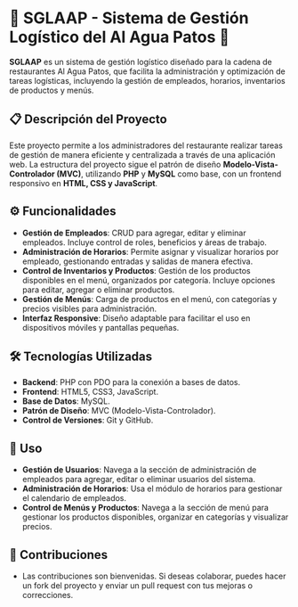 # 🦆 SGLAAP - Sistema de Gestión Logístico del Al Agua Patos 🦆

**SGLAAP** es un sistema de gestión logístico diseñado para la cadena de restaurantes Al Agua Patos, que facilita la administración y optimización de tareas logísticas, incluyendo la gestión de empleados, horarios, inventarios de productos y menús.

## 📋 Descripción del Proyecto

Este proyecto permite a los administradores del restaurante realizar tareas de gestión de manera eficiente y centralizada a través de una aplicación web. La estructura del proyecto sigue el patrón de diseño **Modelo-Vista-Controlador (MVC)**, utilizando **PHP** y **MySQL** como base, con un frontend responsivo en **HTML, CSS y JavaScript**.

## ⚙️ Funcionalidades

- **Gestión de Empleados**: CRUD para agregar, editar y eliminar empleados. Incluye control de roles, beneficios y áreas de trabajo.
- **Administración de Horarios**: Permite asignar y visualizar horarios por empleado, gestionando entradas y salidas de manera efectiva.
- **Control de Inventarios y Productos**: Gestión de los productos disponibles en el menú, organizados por categoría. Incluye opciones para editar, agregar o eliminar productos.
- **Gestión de Menús**: Carga de productos en el menú, con categorías y precios visibles para administración.
- **Interfaz Responsive**: Diseño adaptable para facilitar el uso en dispositivos móviles y pantallas pequeñas.

## 🛠️ Tecnologías Utilizadas

- **Backend**: PHP con PDO para la conexión a bases de datos.
- **Frontend**: HTML5, CSS3, JavaScript.
- **Base de Datos**: MySQL.
- **Patrón de Diseño**: MVC (Modelo-Vista-Controlador).
- **Control de Versiones**: Git y GitHub.



## 📑 Uso
- **Gestión de Usuarios**: Navega a la sección de administración de empleados para agregar, editar o eliminar usuarios del sistema.
- **Administración de Horarios**: Usa el módulo de horarios para gestionar el calendario de empleados.
- **Control de Menús y Productos**: Navega a la sección de menú para gestionar los productos disponibles, organizar en categorías y visualizar precios.
  
## 🤝 Contribuciones
- Las contribuciones son bienvenidas. Si deseas colaborar, puedes hacer un fork del proyecto y enviar un pull request con tus mejoras o correcciones.
